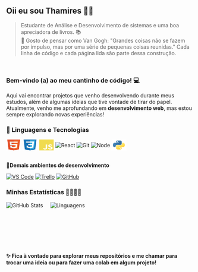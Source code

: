 ## Oii eu sou Thamires 👩🏽

> Estudante de Análise e Desenvolvimento de sistemas e uma boa apreciadora de livros. 📚 <br>
🦋 Gosto de pensar como Van Gogh: "Grandes coisas não se fazem por impulso, mas por uma série de pequenas coisas reunidas." Cada linha de código e cada página lida são parte dessa construção.
<br>

### Bem-vindo (a) ao meu cantinho de código! 💻  

Aqui vai encontrar projetos que venho desenvolvendo durante meus estudos, além de algumas ideias que tive vontade de tirar do papel.  
Atualmente, venho me aprofundando em **desenvolvimento web**, mas estou sempre explorando novas experiências!

### 👾 Linguagens e Tecnologias

<div style="display: inline_block">
  <img align="center" alt="Html" height="30" width="40"  src="https://raw.githubusercontent.com/devicons/devicon/master/icons/html5/html5-original.svg">
  <img align="center" alt="Css" height="30" width="40" src="https://raw.githubusercontent.com/devicons/devicon/master/icons/css3/css3-original.svg">
  <img align="center" alt="JavaScript" height="30" width="40" src="https://raw.githubusercontent.com/devicons/devicon/master/icons/javascript/javascript-plain.svg">
  <img align="center" alt="React" height="30" width="40" src="https://cdn.jsdelivr.net/gh/devicons/devicon@latest/icons/react/react-original.svg">
  <img align="center" alt="Git" height="30" width="40" src="https://cdn.jsdelivr.net/gh/devicons/devicon@latest/icons/git/git-original.svg">
  <img align="center" alt="Node" height="30" width="40" src="https://cdn.jsdelivr.net/gh/devicons/devicon@latest/icons/nodejs/nodejs-original.svg" />
  <img align="center" alt="Python" height="30" width="40" src="https://raw.githubusercontent.com/devicons/devicon/master/icons/python/python-original.svg">
</div>

<br>

🚀**Demais ambientes de desenvolvimento** 

[![VS Code](https://img.shields.io/badge/VS%20Code-007ACC?style=for-the-badge&logo=visual-studio-code&logoColor=white)](https://code.visualstudio.com/)
[![Trello](https://img.shields.io/badge/Trello-0052CC?style=for-the-badge&logo=trello&logoColor=white)](https://trello.com/)
[![GitHub](https://img.shields.io/badge/GitHub-181717?style=for-the-badge&logo=github&logoColor=white)](https://github.com/Thami078)
<div>

### Minhas Estatísticas 👩🏽‍💻🤖

<p align="left">
  <img height="180em" src="https://github-readme-stats.vercel.app/api?username=thami078&show_icons=true&theme=radical&include_all_commits=true" alt="GitHub Stats" style="padding-bottom: 100px;" />
  &nbsp;&nbsp;&nbsp;
  <img height="180em" src="https://github-readme-stats.vercel.app/api/top-langs/?username=thami078&theme=radical&layout=compact&custom_title=Technologies&langs_count=9"  alt="Linguagens" />
</p>


#### ✨ Fica à vontade para explorar meus repositórios e me chamar para trocar uma ideia ou para fazer uma colab em algum projeto!

<!-- temas dísponiveis : dark, radical, merko, gruvbox, tokyonight, onedark, cobalt, synthwave, highcontrast, dracula -->
